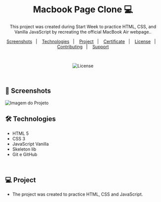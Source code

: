 <h1 align="center">Macbook Page Clone 💻 </h1> 

<p align="center">This project was created during Start Week to practice HTML, CSS, and Vanilla JavaScript by recreating the official MacBook Air webpage..</p>


<p align="center">  
  <a href="#-screenshots">Screenshots</a>&nbsp;&nbsp;&nbsp;|&nbsp;&nbsp;&nbsp;
  <a href="#-technologies">Technologies</a>&nbsp;&nbsp;&nbsp;|&nbsp;&nbsp;&nbsp;
  <a href="#-project">Project</a>&nbsp;&nbsp;&nbsp;|&nbsp;&nbsp;&nbsp;
  <a href="#-certificate">Certificate</a>&nbsp;&nbsp;&nbsp;|&nbsp;&nbsp;&nbsp;
  <a href="#-license">License</a>&nbsp;&nbsp;&nbsp;|&nbsp;&nbsp;&nbsp;
  <a href="#-contributing">Contributing</a>&nbsp;&nbsp;&nbsp;|&nbsp;&nbsp;&nbsp;
  <a href="#support">Support</a>  
</p>

<br>

<p align="center">
  <img alt="License" src="https://img.shields.io/static/v1?label=license&message=MIT&color=c920c9&labelColor=000000">
</p>


<br>

## 📸 Screenshots

<img src=".github/imagem-do-projeto.PNG" alt="Imagem do Projeto">

<br>

## 🛠 Technologies

* HTML 5
* CSS 3
* JavaScript Vanilla
* Skeleton lib
* Git e GitHub

<br>

## 💻 Project

- The project was created to practice HTML, CSS and JavaScript.

<br>

